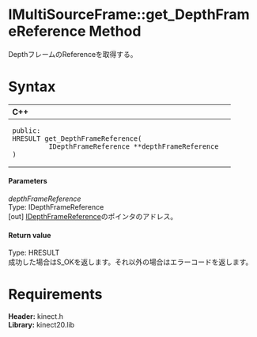 IMultiSourceFrame::get\_DepthFrameReference Method  
==================================================  

DepthフレームのReferenceを取得する。 <span id="syntaxSection"></span>

Syntax  
======  

<table>
<colgroup>
<col width="100%" />
</colgroup>
<thead>
<tr class="header">
<th align="left">C++</th>
</tr>
</thead>
<tbody>
<tr class="odd">
<td align="left"><pre><code>public:  
HRESULT get_DepthFrameReference(  
         IDepthFrameReference **depthFrameReference  
)</code></pre></td>
</tr>
</tbody>
</table>

<span id="ID4EG"></span>
#### Parameters  

*depthFrameReference*    
Type: IDepthFrameReference  
[out] [IDepthFrameReference](../../IDepthFrameReference.md)のポインタのアドレス。  

<span id="ID4EP"></span>
#### Return value  

Type: HRESULT  
成功した場合はS\_OKを返します。それ以外の場合はエラーコードを返します。  

<span id="requirements"></span>

Requirements  
============  

**Header:** kinect.h  
**Library:** kinect20.lib  



<!--Please do not edit the data in the comment block below.-->
<!--
TOCTitle : get_DepthFrameReference Method
RLTitle : IMultiSourceFrame::get_DepthFrameReference Method
KeywordK : get_DepthFrameReference method
KeywordK : IMultiSourceFrame::get_DepthFrameReference method
KeywordF : IMultiSourceFrame::get_DepthFrameReference
KeywordF : get_DepthFrameReference
KeywordF : Microsoft.Kinect.kinect.IMultiSourceFrame.get_DepthFrameReference(IDepthFrameReference@)
KeywordA : M:Microsoft.Kinect.kinect.IMultiSourceFrame.get_DepthFrameReference(IDepthFrameReference@)
AssetID : M:Microsoft.Kinect.kinect.IMultiSourceFrame.get_DepthFrameReference(IDepthFrameReference@)
Locale : en-us
CommunityContent : 1
APIType : Managed
APILocation : 
APIName : Microsoft.Kinect.kinect.IMultiSourceFrame::get_DepthFrameReference
TargetOS : Windows
TopicType : kbSyntax
DevLang : C++
DocSet : K4Wv2
ProjType : K4Wv2Proj
Technology : Kinect for Windows
Product : Kinect for Windows SDK v2
productversion : 20
-->
